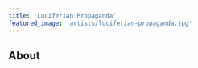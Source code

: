 ```yaml
---
title: 'Luciferian Propaganda'
featured_image: 'artists/luciferian-propaganda.jpg'
---
```


## About


